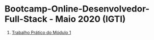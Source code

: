 # Bootcamp-Online-Desenvolvedor-Full-Stack - Maio 2020 (IGTI)

1. [Trabalho Prático do Módulo 1](Trabalho1)